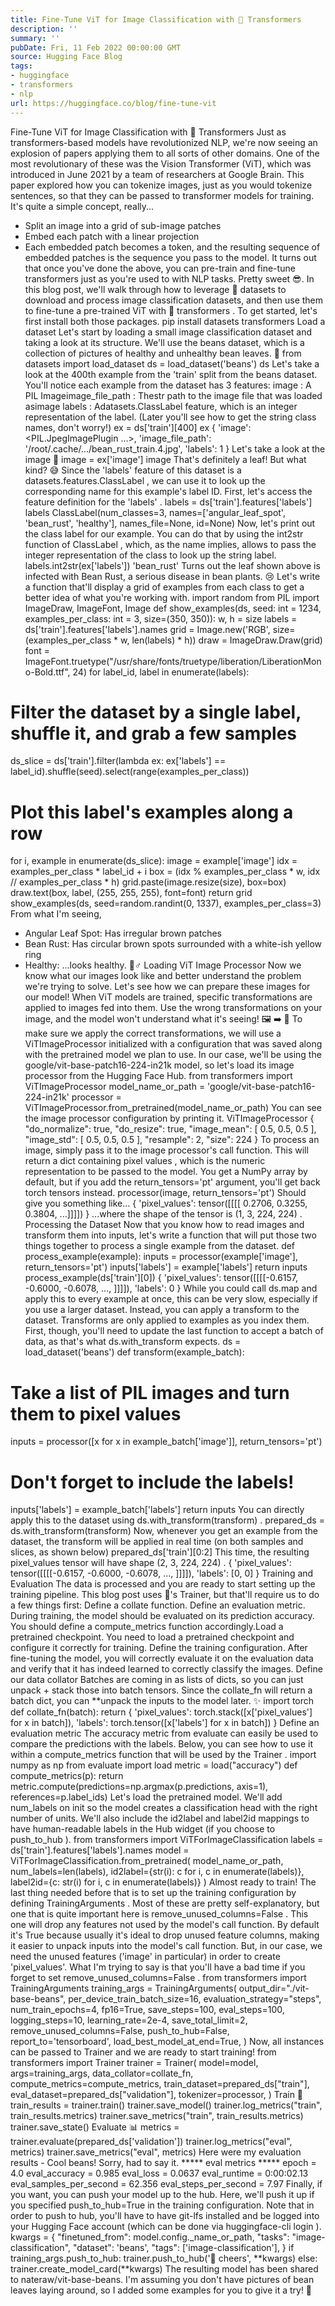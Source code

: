 ```yaml
---
title: Fine-Tune ViT for Image Classification with 🤗 Transformers
description: ''
summary: ''
pubDate: Fri, 11 Feb 2022 00:00:00 GMT
source: Hugging Face Blog
tags:
- huggingface
- transformers
- nlp
url: https://huggingface.co/blog/fine-tune-vit
---
```


Fine-Tune ViT for Image Classification with 🤗 Transformers
Just as transformers-based models have revolutionized NLP, we're now seeing an explosion of papers applying them to all sorts of other domains. One of the most revolutionary of these was the Vision Transformer (ViT), which was introduced in June 2021 by a team of researchers at Google Brain.
This paper explored how you can tokenize images, just as you would tokenize sentences, so that they can be passed to transformer models for training. It's quite a simple concept, really...
- Split an image into a grid of sub-image patches
- Embed each patch with a linear projection
- Each embedded patch becomes a token, and the resulting sequence of embedded patches is the sequence you pass to the model.
It turns out that once you've done the above, you can pre-train and fine-tune transformers just as you're used to with NLP tasks. Pretty sweet 😎.
In this blog post, we'll walk through how to leverage 🤗 datasets
to download and process image classification datasets, and then use them to fine-tune a pre-trained ViT with 🤗 transformers
.
To get started, let's first install both those packages.
pip install datasets transformers
Load a dataset
Let's start by loading a small image classification dataset and taking a look at its structure.
We'll use the beans
dataset, which is a collection of pictures of healthy and unhealthy bean leaves. 🍃
from datasets import load_dataset
ds = load_dataset('beans')
ds
Let's take a look at the 400th example from the 'train'
split from the beans dataset. You'll notice each example from the dataset has 3 features:
image
: A PIL Imageimage_file_path
: Thestr
path to the image file that was loaded asimage
labels
: Adatasets.ClassLabel
feature, which is an integer representation of the label. (Later you'll see how to get the string class names, don't worry!)
ex = ds['train'][400]
ex
{
'image': <PIL.JpegImagePlugin ...>,
'image_file_path': '/root/.cache/.../bean_rust_train.4.jpg',
'labels': 1
}
Let's take a look at the image 👀
image = ex['image']
image
That's definitely a leaf! But what kind? 😅
Since the 'labels'
feature of this dataset is a datasets.features.ClassLabel
, we can use it to look up the corresponding name for this example's label ID.
First, let's access the feature definition for the 'labels'
.
labels = ds['train'].features['labels']
labels
ClassLabel(num_classes=3, names=['angular_leaf_spot', 'bean_rust', 'healthy'], names_file=None, id=None)
Now, let's print out the class label for our example. You can do that by using the int2str
function of ClassLabel
, which, as the name implies, allows to pass the integer representation of the class to look up the string label.
labels.int2str(ex['labels'])
'bean_rust'
Turns out the leaf shown above is infected with Bean Rust, a serious disease in bean plants. 😢
Let's write a function that'll display a grid of examples from each class to get a better idea of what you're working with.
import random
from PIL import ImageDraw, ImageFont, Image
def show_examples(ds, seed: int = 1234, examples_per_class: int = 3, size=(350, 350)):
w, h = size
labels = ds['train'].features['labels'].names
grid = Image.new('RGB', size=(examples_per_class * w, len(labels) * h))
draw = ImageDraw.Draw(grid)
font = ImageFont.truetype("/usr/share/fonts/truetype/liberation/LiberationMono-Bold.ttf", 24)
for label_id, label in enumerate(labels):
# Filter the dataset by a single label, shuffle it, and grab a few samples
ds_slice = ds['train'].filter(lambda ex: ex['labels'] == label_id).shuffle(seed).select(range(examples_per_class))
# Plot this label's examples along a row
for i, example in enumerate(ds_slice):
image = example['image']
idx = examples_per_class * label_id + i
box = (idx % examples_per_class * w, idx // examples_per_class * h)
grid.paste(image.resize(size), box=box)
draw.text(box, label, (255, 255, 255), font=font)
return grid
show_examples(ds, seed=random.randint(0, 1337), examples_per_class=3)
From what I'm seeing,
- Angular Leaf Spot: Has irregular brown patches
- Bean Rust: Has circular brown spots surrounded with a white-ish yellow ring
- Healthy: ...looks healthy. 🤷♂️
Loading ViT Image Processor
Now we know what our images look like and better understand the problem we're trying to solve. Let's see how we can prepare these images for our model!
When ViT models are trained, specific transformations are applied to images fed into them. Use the wrong transformations on your image, and the model won't understand what it's seeing! 🖼 ➡️ 🔢
To make sure we apply the correct transformations, we will use a ViTImageProcessor
initialized with a configuration that was saved along with the pretrained model we plan to use. In our case, we'll be using the google/vit-base-patch16-224-in21k model, so let's load its image processor from the Hugging Face Hub.
from transformers import ViTImageProcessor
model_name_or_path = 'google/vit-base-patch16-224-in21k'
processor = ViTImageProcessor.from_pretrained(model_name_or_path)
You can see the image processor configuration by printing it.
ViTImageProcessor {
"do_normalize": true,
"do_resize": true,
"image_mean": [
0.5,
0.5,
0.5
],
"image_std": [
0.5,
0.5,
0.5
],
"resample": 2,
"size": 224
}
To process an image, simply pass it to the image processor's call function. This will return a dict containing pixel values
, which is the numeric representation to be passed to the model.
You get a NumPy array by default, but if you add the return_tensors='pt'
argument, you'll get back torch
tensors instead.
processor(image, return_tensors='pt')
Should give you something like...
{
'pixel_values': tensor([[[[ 0.2706, 0.3255, 0.3804, ...]]]])
}
...where the shape of the tensor is (1, 3, 224, 224)
.
Processing the Dataset
Now that you know how to read images and transform them into inputs, let's write a function that will put those two things together to process a single example from the dataset.
def process_example(example):
inputs = processor(example['image'], return_tensors='pt')
inputs['labels'] = example['labels']
return inputs
process_example(ds['train'][0])
{
'pixel_values': tensor([[[[-0.6157, -0.6000, -0.6078, ..., ]]]]),
'labels': 0
}
While you could call ds.map
and apply this to every example at once, this can be very slow, especially if you use a larger dataset. Instead, you can apply a transform to the dataset. Transforms are only applied to examples as you index them.
First, though, you'll need to update the last function to accept a batch of data, as that's what ds.with_transform
expects.
ds = load_dataset('beans')
def transform(example_batch):
# Take a list of PIL images and turn them to pixel values
inputs = processor([x for x in example_batch['image']], return_tensors='pt')
# Don't forget to include the labels!
inputs['labels'] = example_batch['labels']
return inputs
You can directly apply this to the dataset using ds.with_transform(transform)
.
prepared_ds = ds.with_transform(transform)
Now, whenever you get an example from the dataset, the transform will be applied in real time (on both samples and slices, as shown below)
prepared_ds['train'][0:2]
This time, the resulting pixel_values
tensor will have shape (2, 3, 224, 224)
.
{
'pixel_values': tensor([[[[-0.6157, -0.6000, -0.6078, ..., ]]]]),
'labels': [0, 0]
}
Training and Evaluation
The data is processed and you are ready to start setting up the training pipeline. This blog post uses 🤗's Trainer, but that'll require us to do a few things first:
Define a collate function.
Define an evaluation metric. During training, the model should be evaluated on its prediction accuracy. You should define a
compute_metrics
function accordingly.Load a pretrained checkpoint. You need to load a pretrained checkpoint and configure it correctly for training.
Define the training configuration.
After fine-tuning the model, you will correctly evaluate it on the evaluation data and verify that it has indeed learned to correctly classify the images.
Define our data collator
Batches are coming in as lists of dicts, so you can just unpack + stack those into batch tensors.
Since the collate_fn
will return a batch dict, you can **unpack
the inputs to the model later. ✨
import torch
def collate_fn(batch):
return {
'pixel_values': torch.stack([x['pixel_values'] for x in batch]),
'labels': torch.tensor([x['labels'] for x in batch])
}
Define an evaluation metric
The accuracy metric from evaluate
can easily be used to compare the predictions with the labels. Below, you can see how to use it within a compute_metrics
function that will be used by the Trainer
.
import numpy as np
from evaluate import load
metric = load("accuracy")
def compute_metrics(p):
return metric.compute(predictions=np.argmax(p.predictions, axis=1), references=p.label_ids)
Let's load the pretrained model. We'll add num_labels
on init so the model creates a classification head with the right number of units. We'll also include the id2label
and label2id
mappings to have human-readable labels in the Hub widget (if you choose to push_to_hub
).
from transformers import ViTForImageClassification
labels = ds['train'].features['labels'].names
model = ViTForImageClassification.from_pretrained(
model_name_or_path,
num_labels=len(labels),
id2label={str(i): c for i, c in enumerate(labels)},
label2id={c: str(i) for i, c in enumerate(labels)}
)
Almost ready to train! The last thing needed before that is to set up the training configuration by defining TrainingArguments
.
Most of these are pretty self-explanatory, but one that is quite important here is remove_unused_columns=False
. This one will drop any features not used by the model's call function. By default it's True
because usually it's ideal to drop unused feature columns, making it easier to unpack inputs into the model's call function. But, in our case, we need the unused features ('image' in particular) in order to create 'pixel_values'.
What I'm trying to say is that you'll have a bad time if you forget to set remove_unused_columns=False
.
from transformers import TrainingArguments
training_args = TrainingArguments(
output_dir="./vit-base-beans",
per_device_train_batch_size=16,
evaluation_strategy="steps",
num_train_epochs=4,
fp16=True,
save_steps=100,
eval_steps=100,
logging_steps=10,
learning_rate=2e-4,
save_total_limit=2,
remove_unused_columns=False,
push_to_hub=False,
report_to='tensorboard',
load_best_model_at_end=True,
)
Now, all instances can be passed to Trainer and we are ready to start training!
from transformers import Trainer
trainer = Trainer(
model=model,
args=training_args,
data_collator=collate_fn,
compute_metrics=compute_metrics,
train_dataset=prepared_ds["train"],
eval_dataset=prepared_ds["validation"],
tokenizer=processor,
)
Train 🚀
train_results = trainer.train()
trainer.save_model()
trainer.log_metrics("train", train_results.metrics)
trainer.save_metrics("train", train_results.metrics)
trainer.save_state()
Evaluate 📊
metrics = trainer.evaluate(prepared_ds['validation'])
trainer.log_metrics("eval", metrics)
trainer.save_metrics("eval", metrics)
Here were my evaluation results - Cool beans! Sorry, had to say it.
***** eval metrics *****
epoch = 4.0
eval_accuracy = 0.985
eval_loss = 0.0637
eval_runtime = 0:00:02.13
eval_samples_per_second = 62.356
eval_steps_per_second = 7.97
Finally, if you want, you can push your model up to the hub. Here, we'll push it up if you specified push_to_hub=True
in the training configuration. Note that in order to push to hub, you'll have to have git-lfs installed and be logged into your Hugging Face account (which can be done via huggingface-cli login
).
kwargs = {
"finetuned_from": model.config._name_or_path,
"tasks": "image-classification",
"dataset": 'beans',
"tags": ['image-classification'],
}
if training_args.push_to_hub:
trainer.push_to_hub('🍻 cheers', **kwargs)
else:
trainer.create_model_card(**kwargs)
The resulting model has been shared to nateraw/vit-base-beans. I'm assuming you don't have pictures of bean leaves laying around, so I added some examples for you to give it a try! 🚀